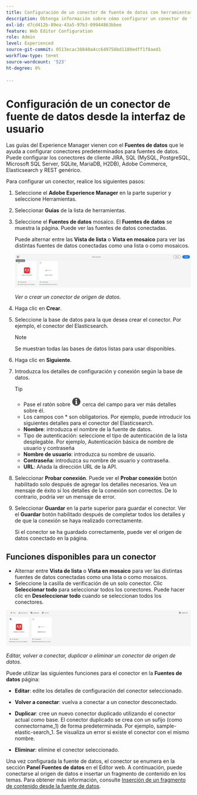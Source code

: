 ```yaml
---
title: Configuración de un conector de fuente de datos con herramientas
description: Obtenga información sobre cómo configurar un conector de fuente de datos con las herramientas.
exl-id: d7cd412b-89ea-43a5-97b3-09944863bbee
feature: Web Editor Configuration
role: Admin
level: Experienced
source-git-commit: 0513ecac38840a4cc649758bd1180edff1f8aed1
workflow-type: tm+mt
source-wordcount: '523'
ht-degree: 0%

---
```


# Configuración de un conector de fuente de datos desde la interfaz de usuario

Las guías del Experience Manager vienen con el **Fuentes de datos** que le ayuda a configurar conectores predeterminados para fuentes de datos. Puede configurar los conectores de cliente JIRA, SQL (MySQL, PostgreSQL, Microsoft SQL Server, SQLite, MariaDB, H2DB), Adobe Commerce, Elasticsearch y REST genérico.

Para configurar un conector, realice los siguientes pasos:

1. Seleccione el **Adobe Experience Manager** en la parte superior y seleccione Herramientas.
1. Seleccionar **Guías** de la lista de herramientas.
1. Seleccione el **Fuentes de datos** mosaico. El **Fuentes de datos** se muestra la página. Puede ver las fuentes de datos conectadas.

   Puede alternar entre las **Vista de lista** o **Vista en mosaico** para ver las distintas fuentes de datos conectadas como una lista o como mosaicos.

   <img src="./assets/data-sources-create-window.png" alt= "fuentes de datos enumeradas en la página fuentes de datos" width="800">

   *Ver o crear un conector de origen de datos.*
1. Haga clic en **Crear**.
1. Seleccione la base de datos para la que desea crear el conector. Por ejemplo, el conector del Elasticsearch.
   >[!NOTE]
   >
   >Se muestran todas las bases de datos listas para usar disponibles.

1. Haga clic en **Siguiente**.
1. Introduzca los detalles de configuración y conexión según la base de datos.

   >[!TIP]
   >* Pase el ratón sobre <img src="./assets/info-details.svg" alt= "icono de información" width="25"> cerca del campo para ver más detalles sobre él.
   > * Los campos con * son obligatorios. Por ejemplo, puede introducir los siguientes detalles para el conector del Elasticsearch.

   * **Nombre**: introduzca el nombre de la fuente de datos.
   * Tipo de autenticación: seleccione el tipo de autenticación de la lista desplegable. Por ejemplo, Autenticación básica de nombre de usuario y contraseña
   * **Nombre de usuario**: introduzca su nombre de usuario.
   * **Contraseña**: introduzca su nombre de usuario y contraseña.
   * **URL**: Añada la dirección URL de la API.

1. Seleccionar **Probar conexión**. Puede ver el **Probar conexión** botón habilitado solo después de agregar los detalles necesarios. Vea un mensaje de éxito si los detalles de la conexión son correctos. De lo contrario, podría ver un mensaje de error.



1. Seleccionar **Guardar** en la parte superior para guardar el conector.     Ver el **Guardar** botón habilitado después de completar todos los detalles y de que la conexión se haya realizado correctamente.


   Si el conector se ha guardado correctamente, puede ver el origen de datos conectado en la página.

## Funciones disponibles para un conector

* Alternar entre **Vista de lista** o **Vista en mosaico**  para ver las distintas fuentes de datos conectadas como una lista o como mosaicos.
* Seleccione la casilla de verificación de un solo conector. Clic **Seleccionar todo** para seleccionar todos los conectores. Puede hacer clic en **Deseleccionar todo** cuando se seleccionan todos los conectores.

<img src="./assets/data-sources-features.png" alt= "características de las fuentes de datos en la página fuentes de datos" width="800">

*Editar, volver a conectar, duplicar o eliminar un conector de origen de datos.*

Puede utilizar las siguientes funciones para el conector en la **Fuentes de datos** página:

* **Editar**: edite los detalles de configuración del conector seleccionado.

* **Volver a conectar**: vuelva a conectar a un conector desconectado.

* **Duplicar**: cree un nuevo conector duplicado utilizando el conector actual como base. El conector duplicado se crea con un sufijo (como connectorname_1) de forma predeterminada. Por ejemplo, sample-elastic-search_1.
Se visualiza un error si existe el conector con el mismo nombre.

* **Eliminar**: elimine el conector seleccionado.


Una vez configurada la fuente de datos, el conector se enumera en la sección **Panel Fuentes de datos** en el Editor web. A continuación, puede conectarse al origen de datos e insertar un fragmento de contenido en los temas. Para obtener más información, consulte [Inserción de un fragmento de contenido desde la fuente de datos](../user-guide/web-editor-content-snippet.md).

